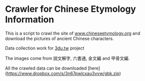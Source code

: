 # Crawler for Chinese Etymology Information

This is a script to crawl the site of www.chineseetymology.org and download the pictures of ancient Chinese characters.

Data collection work for [3du.tw](https://g0v.hackpad.com/3du.tw-ZNwaun62BP4) project

The images come from 說文解字, 六書通, 金文編 and 甲骨文編.

All the crawled data can be downloaded [here] (https://www.dropbox.com/s/3n67pwlcxau3vvw/gbk.zip)


